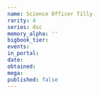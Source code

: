 ```yaml
---
name: Science Officer Tilly
rarity: 4
series: dsc
memory_alpha: ''
bigbook_tier:
events:
in_portal:
date:
obtained:
mega:
published: false
---
```

